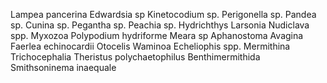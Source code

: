 Lampea pancerina
Edwardsia sp
Kinetocodium sp.
Perigonella sp.
Pandea sp.
Cunina sp.
Pegantha sp.
Peachia sp.
Hydrichthys
Larsonia
Nudiclava spp.
Myxozoa
Polypodium hydriforme
Meara sp
Aphanostoma
Avagina
Faerlea echinocardii
Otocelis
Waminoa
Echeliophis spp.
Mermithina
Trichocephalia
Theristus polychaetophilus
Benthimermithida
Smithsoninema inaequale
